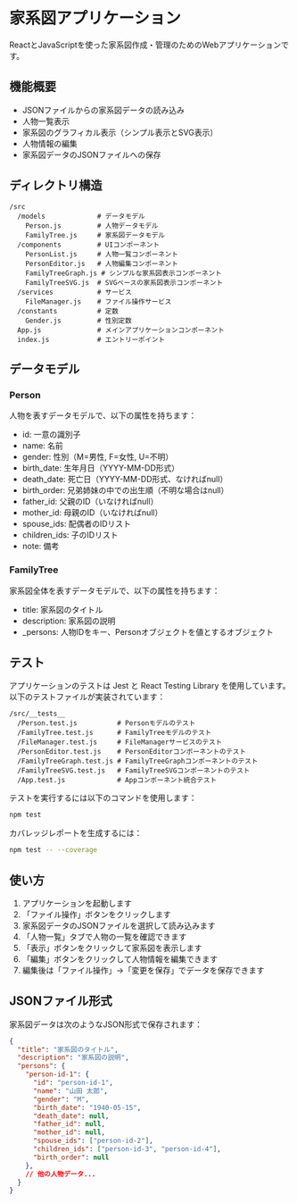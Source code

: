 # 家系図アプリケーション

ReactとJavaScriptを使った家系図作成・管理のためのWebアプリケーションです。

## 機能概要

- JSONファイルからの家系図データの読み込み
- 人物一覧表示
- 家系図のグラフィカル表示（シンプル表示とSVG表示）
- 人物情報の編集
- 家系図データのJSONファイルへの保存

## ディレクトリ構造

```
/src
  /models             # データモデル
    Person.js         # 人物データモデル
    FamilyTree.js     # 家系図データモデル
  /components         # UIコンポーネント
    PersonList.js     # 人物一覧コンポーネント
    PersonEditor.js   # 人物編集コンポーネント
    FamilyTreeGraph.js # シンプルな家系図表示コンポーネント
    FamilyTreeSVG.js  # SVGベースの家系図表示コンポーネント
  /services           # サービス
    FileManager.js    # ファイル操作サービス
  /constants          # 定数
    Gender.js         # 性別定数
  App.js              # メインアプリケーションコンポーネント
  index.js            # エントリーポイント
```

## データモデル

### Person

人物を表すデータモデルで、以下の属性を持ちます：

- id: 一意の識別子
- name: 名前
- gender: 性別（M=男性, F=女性, U=不明）
- birth_date: 生年月日（YYYY-MM-DD形式）
- death_date: 死亡日（YYYY-MM-DD形式、なければnull）
- birth_order: 兄弟姉妹の中での出生順（不明な場合はnull）
- father_id: 父親のID（いなければnull）
- mother_id: 母親のID（いなければnull）
- spouse_ids: 配偶者のIDリスト
- children_ids: 子のIDリスト
- note: 備考

### FamilyTree

家系図全体を表すデータモデルで、以下の属性を持ちます：

- title: 家系図のタイトル
- description: 家系図の説明
- _persons: 人物IDをキー、Personオブジェクトを値とするオブジェクト

## テスト

アプリケーションのテストは Jest と React Testing Library を使用しています。
以下のテストファイルが実装されています：

```
/src/__tests__
  /Person.test.js          # Personモデルのテスト
  /FamilyTree.test.js      # FamilyTreeモデルのテスト
  /FileManager.test.js     # FileManagerサービスのテスト
  /PersonEditor.test.js    # PersonEditorコンポーネントのテスト
  /FamilyTreeGraph.test.js # FamilyTreeGraphコンポーネントのテスト
  /FamilyTreeSVG.test.js   # FamilyTreeSVGコンポーネントのテスト
  /App.test.js             # Appコンポーネント統合テスト
```

テストを実行するには以下のコマンドを使用します：

```bash
npm test
```

カバレッジレポートを生成するには：

```bash
npm test -- --coverage
```

## 使い方

1. アプリケーションを起動します
2. 「ファイル操作」ボタンをクリックします
3. 家系図データのJSONファイルを選択して読み込みます
4. 「人物一覧」タブで人物の一覧を確認できます
5. 「表示」ボタンをクリックして家系図を表示します
6. 「編集」ボタンをクリックして人物情報を編集できます
7. 編集後は「ファイル操作」→「変更を保存」でデータを保存できます

## JSONファイル形式

家系図データは次のようなJSON形式で保存されます：

```json
{
  "title": "家系図のタイトル",
  "description": "家系図の説明",
  "persons": {
    "person-id-1": {
      "id": "person-id-1",
      "name": "山田 太郎",
      "gender": "M",
      "birth_date": "1940-05-15",
      "death_date": null,
      "father_id": null,
      "mother_id": null,
      "spouse_ids": ["person-id-2"],
      "children_ids": ["person-id-3", "person-id-4"],
      "birth_order": null
    },
    // 他の人物データ...
  }
}
```